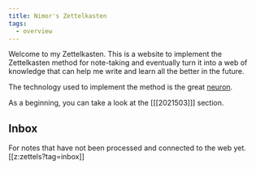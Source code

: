 ```yaml
---
title: Nimor's Zettelkasten
tags:
  - overview
---
```

Welcome to my Zettelkasten. This is a website to implement the Zettelkasten method for note-taking and eventually turn it into a web of knowledge that can help me write and learn all the better in the future.

The technology used to implement the method is the great [neuron](https://github.com/srid/neuron).

As a beginning, you can take a look at the [[[2021503]]] section.

## Inbox
For notes that have not been processed and connected to the web yet.
[[z:zettels?tag=inbox]]
